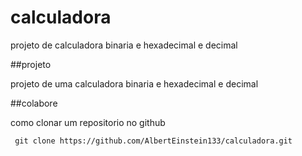 # calculadora
projeto de calculadora binaria e hexadecimal e decimal
 
 ##projeto

 projeto de uma calculadora binaria e hexadecimal e decimal

 ##colabore

 como clonar um repositorio no github

```
 git clone https://github.com/AlbertEinstein133/calculadora.git
```